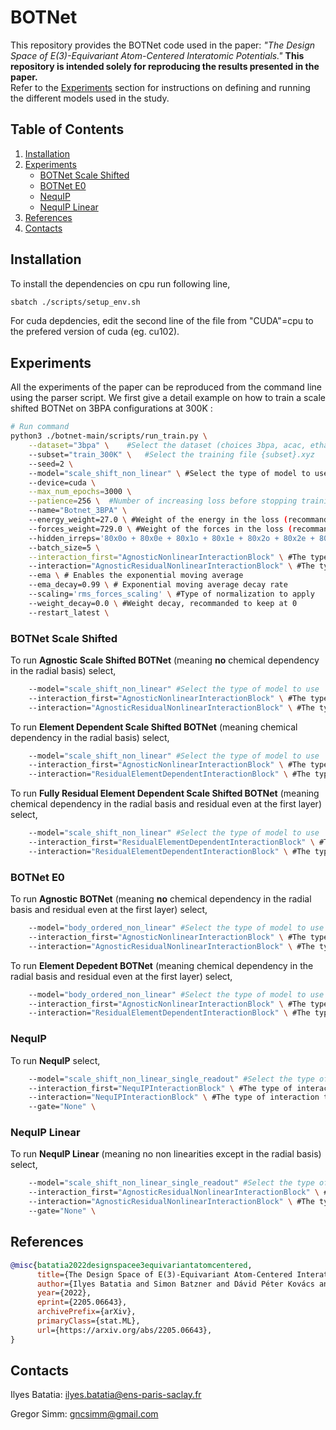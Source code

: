 
# BOTNet

This repository provides the BOTNet code used in the paper: *"The Design Space of E(3)-Equivariant Atom-Centered Interatomic Potentials."* **This repository is intended solely for reproducing the results presented in the paper.**  
Refer to the [Experiments](#experiments) section for instructions on defining and running the different models used in the study.


## Table of Contents 
1. [Installation](#installation) 
2. [Experiments](#experiments) 
	- [BOTNet Scale Shifted](#botnet-scale-shifted) 
	- [BOTNet E0](#botnet-e0) 
	- [NequIP](#nequip)
	- [NequIP Linear](#nequip-linear) 
3. [References](#references) 
4. [Contacts](#contacts)

## Installation

To install the dependencies on cpu run following line,

```bash
sbatch ./scripts/setup_env.sh
```
For cuda depdencies, edit the second line of the file from "CUDA"=cpu to the prefered version of cuda (eg. cu102).

## Experiments

All the experiments of the paper can be reproduced from the command line using the parser script. We first give a detail example on how to train a scale shifted BOTNet on 3BPA configurations at 300K :

```bash
# Run command
python3 ./botnet-main/scripts/run_train.py \
    --dataset="3bpa" \    #Select the dataset (choices 3bpa, acac, ethanol, iso17, md17)
    --subset="train_300K" \   #Select the training file {subset}.xyz
    --seed=2 \  
    --model="scale_shift_non_linear" \ #Select the type of model to use
    --device=cuda \
    --max_num_epochs=3000 \
    --patience=256 \  #Number of increasing loss before stopping training
    --name="Botnet_3BPA" \ 
    --energy_weight=27.0 \ #Weight of the energy in the loss (recommanded equal to the average number of atoms in the training set)
    --forces_weight=729.0 \ #Weight of the forces in the loss (recommanded to the square of the number of atoms in the training set).
    --hidden_irreps='80x0o + 80x0e + 80x1o + 80x1e + 80x2o + 80x2e + 80x3o + 80x3e' \ #The irreducible representations of hidden features in the network
    --batch_size=5 \
    --interaction_first="AgnosticNonlinearInteractionBlock" \ #The type of interaction to use at the first layer
    --interaction="AgnosticResidualNonlinearInteractionBlock" \ #The type of interaction to use for all the subsequent layers
    --ema \ # Enables the exponential moving average
    --ema_decay=0.99 \ # Exponential moving average decay rate
    --scaling='rms_forces_scaling' \ #Type of normalization to apply
    --weight_decay=0.0 \ #Weight decay, recommanded to keep at 0
    --restart_latest \
```

### BOTNet Scale Shifted
To run **Agnostic Scale Shifted BOTNet** (meaning **no** chemical dependency in the radial basis) select,

```bash
    --model="scale_shift_non_linear" #Select the type of model to use
    --interaction_first="AgnosticNonlinearInteractionBlock" \ #The type of interaction to use at the first layer
    --interaction="AgnosticResidualNonlinearInteractionBlock" \ #The type of interaction to use for all the subsequent layers
```

To run **Element Dependent Scale Shifted BOTNet** (meaning chemical dependency in the radial basis) select,

```bash
    --model="scale_shift_non_linear" #Select the type of model to use
    --interaction_first="AgnosticNonlinearInteractionBlock" \ #The type of interaction to use at the first layer
    --interaction="ResidualElementDependentInteractionBlock" \ #The type of interaction to use for all the subsequent layers
```

To run **Fully Residual Element Dependent Scale Shifted BOTNet** (meaning chemical dependency in the radial basis and residual even at the first layer) select,

```bash
    --model="scale_shift_non_linear" #Select the type of model to use
    --interaction_first="ResidualElementDependentInteractionBlock" \ #The type of interaction to use at the first layer
    --interaction="ResidualElementDependentInteractionBlock" \ #The type of interaction to use for all the subsequent layers
```

### BOTNet E0

To run **Agnostic BOTNet** (meaning **no** chemical dependency in the radial basis and residual even at the first layer) select,

```bash
    --model="body_ordered_non_linear" #Select the type of model to use
    --interaction_first="AgnosticNonlinearInteractionBlock" \ #The type of interaction to use at the first layer
    --interaction="AgnosticResidualNonlinearInteractionBlock" \ #The type of interaction to use for all the subsequent layers
```

To run **Element Depedent BOTNet** (meaning chemical dependency in the radial basis and residual even at the first layer) select,

```bash
    --model="body_ordered_non_linear" #Select the type of model to use
    --interaction_first="AgnosticNonlinearInteractionBlock" \ #The type of interaction to use at the first layer
    --interaction="ResidualElementDependentInteractionBlock" \ #The type of interaction to use for all the subsequent layers
```


### NequIP 

To run **NequIP** select,

```bash
    --model="scale_shift_non_linear_single_readout" #Select the type of model to use
    --interaction_first="NequIPInteractionBlock" \ #The type of interaction to use at the first layer
    --interaction="NequIPInteractionBlock" \ #The type of interaction to use for all the subsequent layers
    --gate="None" \
```

### NequIP Linear

To run **NequIP Linear** (meaning no non linearities except in the radial basis) select,

```bash
    --model="scale_shift_non_linear_single_readout" #Select the type of model to use
    --interaction_first="AgnosticResidualNonlinearInteractionBlock" \ #The type of interaction to use at the first layer
    --interaction="AgnosticResidualNonlinearInteractionBlock" \ #The type of interaction to use for all the subsequent layers
    --gate="None" \
```

## References

```bibtex
@misc{batatia2022designspacee3equivariantatomcentered,
      title={The Design Space of E(3)-Equivariant Atom-Centered Interatomic Potentials}, 
      author={Ilyes Batatia and Simon Batzner and Dávid Péter Kovács and Albert Musaelian and Gregor N. C. Simm and Ralf Drautz and Christoph Ortner and Boris Kozinsky and Gábor Csányi},
      year={2022},
      eprint={2205.06643},
      archivePrefix={arXiv},
      primaryClass={stat.ML},
      url={https://arxiv.org/abs/2205.06643}, 
}
```

## Contacts

Ilyes Batatia: ilyes.batatia@ens-paris-saclay.fr 

Gregor Simm: gncsimm@gmail.com

